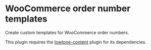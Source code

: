 # WooCommerce order number templates

Create custom templates for WooCommerce order numbers.

This plugin requires the [lowtone-content](https://github.com/lowtone/lowtone-content) plugin for its dependencies.